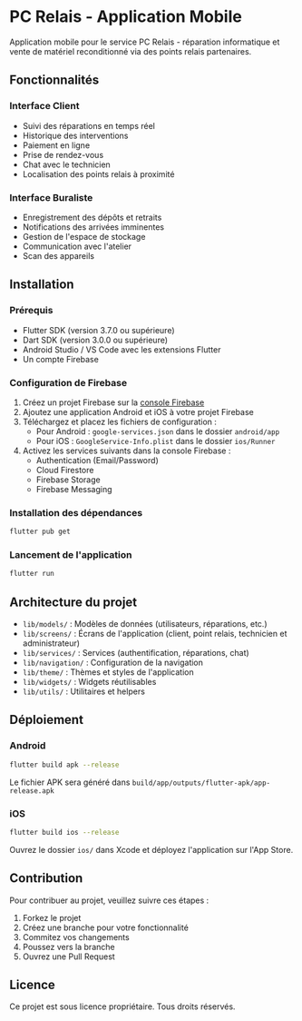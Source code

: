# PC Relais - Application Mobile

Application mobile pour le service PC Relais - réparation informatique et vente de matériel reconditionné via des points relais partenaires.

## Fonctionnalités

### Interface Client
- Suivi des réparations en temps réel
- Historique des interventions
- Paiement en ligne
- Prise de rendez-vous
- Chat avec le technicien
- Localisation des points relais à proximité

### Interface Buraliste
- Enregistrement des dépôts et retraits
- Notifications des arrivées imminentes
- Gestion de l'espace de stockage
- Communication avec l'atelier
- Scan des appareils

## Installation

### Prérequis
- Flutter SDK (version 3.7.0 ou supérieure)
- Dart SDK (version 3.0.0 ou supérieure)
- Android Studio / VS Code avec les extensions Flutter
- Un compte Firebase

### Configuration de Firebase

1. Créez un projet Firebase sur la [console Firebase](https://console.firebase.google.com/)
2. Ajoutez une application Android et iOS à votre projet Firebase
3. Téléchargez et placez les fichiers de configuration :
   - Pour Android : `google-services.json` dans le dossier `android/app`
   - Pour iOS : `GoogleService-Info.plist` dans le dossier `ios/Runner`
4. Activez les services suivants dans la console Firebase :
   - Authentication (Email/Password)
   - Cloud Firestore
   - Firebase Storage
   - Firebase Messaging

### Installation des dépendances

```bash
flutter pub get
```

### Lancement de l'application

```bash
flutter run
```

## Architecture du projet

- `lib/models/` : Modèles de données (utilisateurs, réparations, etc.)
- `lib/screens/` : Écrans de l'application (client, point relais, technicien et administrateur)
- `lib/services/` : Services (authentification, réparations, chat)
- `lib/navigation/` : Configuration de la navigation
- `lib/theme/` : Thèmes et styles de l'application
- `lib/widgets/` : Widgets réutilisables
- `lib/utils/` : Utilitaires et helpers

## Déploiement

### Android

```bash
flutter build apk --release
```

Le fichier APK sera généré dans `build/app/outputs/flutter-apk/app-release.apk`

### iOS

```bash
flutter build ios --release
```

Ouvrez le dossier `ios/` dans Xcode et déployez l'application sur l'App Store.

## Contribution

Pour contribuer au projet, veuillez suivre ces étapes :

1. Forkez le projet
2. Créez une branche pour votre fonctionnalité
3. Commitez vos changements
4. Poussez vers la branche
5. Ouvrez une Pull Request

## Licence

Ce projet est sous licence propriétaire. Tous droits réservés.
